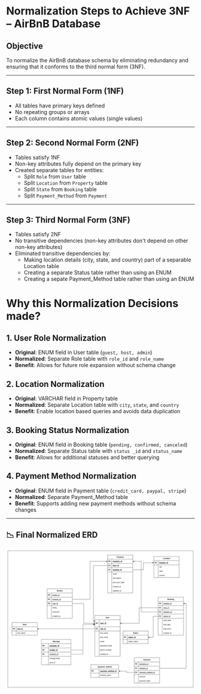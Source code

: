 # Normalization Steps to Achieve 3NF – AirBnB Database

## Objective

To normalize the AirBnB database schema by eliminating redundancy and ensuring that it conforms to the third normal form (3NF).

---

## Step 1: First Normal Form (1NF)

- All tables have primary keys defined
- No repeating groups or arrays
- Each column contains atomic values (single values)

---

## Step 2: Second Normal Form (2NF)

- Tables satisfy 1NF
- Non-key attributes fully depend on the primary key
- Created separate tables for entities:
  - Split `Role` from `User` table
  - Split `Location` from `Property` table
  - Split `State` from `Booking` table
  - Split `Payment_Method` from `Payment`

---

## Step 3: Third Normal Form (3NF)

- Tables satisfy 2NF
- No transitive dependencies (non-key attributes don't depend on other non-key attributes)
- Eliminated transitive dependencies by:
  - Making location details (city, state, and country) part of a separable Location table
  - Creating a separate Status table rather than using an ENUM
  - Creating a sepate Payment_Method table rather than using an ENUM

# Why this Normalization Decisions made?

## 1. User Role Normalization

- **Original**: ENUM field in User table (`guest, host, admin`)
- **Normalized**: Separate Role table with `role_id` and `role_name`
- **Benefit**: Allows for future role expansion without schema change

## 2. Location Normalization

- **Original**: VARCHAR field in Property table
- **Normalized**: Separate Location table with `city`, `state`, and `country`
- **Benefit**: Enable location based queries and avoids data duplication

## 3. Booking Status Normalization

- **Original**: ENUM field in Booking table (`pending, confirmed, canceled`)
- **Normalized**: Separate Status table with `status _id` and `status_name`
- **Benefit**: Allows for additional statuses and better querying

## 4. Payment Method Normalization

- **Original**: ENUM field in Payment table (`credit_card, paypal, stripe`)
- **Normalized**: Separate Payment_Method table
- **Benefit**: Supports adding new payment methods without schema changes

---

## 📉 Final Normalized ERD

![Normalized Airbnb ERD](./Normalized-ERD.jpg)

